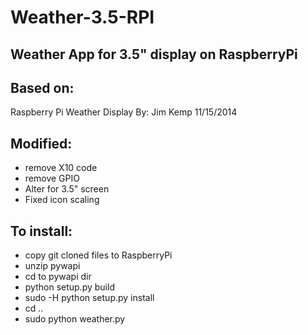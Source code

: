 # Weather-3.5-RPI
## Weather App for 3.5" display on RaspberryPi

## Based on:
   Raspberry Pi Weather Display
	By: Jim Kemp	11/15/2014

## Modified:
* remove X10 code
* remove GPIO
* Alter for 3.5" screen
* Fixed icon scaling

## To install:
* copy git cloned files to RaspberryPi
* unzip pywapi
* cd to pywapi dir
* python setup.py build
* sudo -H python setup.py install
* cd ..
* sudo python weather.py

